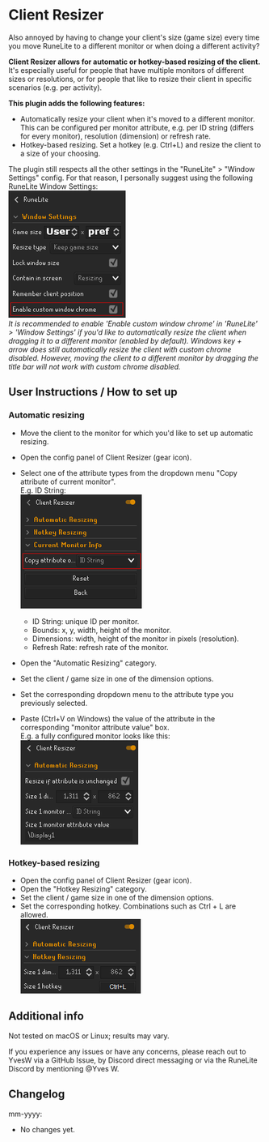 # Client Resizer
Also annoyed by having to change your client's size (game size) every time you move RuneLite to a different monitor or when doing a different activity?<br>

**Client Resizer allows for automatic or hotkey-based resizing of the client.** It's especially useful for people that have multiple monitors of different sizes or resolutions, or for people that like to resize their client in specific scenarios (e.g. per activity).<br>

**This plugin adds the following features:**
- Automatically resize your client when it's moved to a different monitor. This can be configured per monitor attribute, e.g. per ID string (differs for every monitor), resolution (dimension) or refresh rate.
- Hotkey-based resizing. Set a hotkey (e.g. Ctrl+L) and resize the client to a size of your choosing.

The plugin still respects all the other settings in the "RuneLite" > "Window Settings" config. For that reason, I personally suggest using the following RuneLite Window Settings:<br>
![RuneLite window settings](src/main/resources/img/runelite-window-settings.PNG)<br>
*It is recommended to enable 'Enable custom window chrome' in 'RuneLite' > 'Window Settings' if you'd like to automatically resize the client when dragging it to a different monitor (enabled by default). Windows key + arrow does still automatically resize the client with custom chrome disabled. However, moving the client to a different monitor by dragging the title bar will not work with custom chrome disabled.*

## User Instructions / How to set up

### Automatic resizing
- Move the client to the monitor for which you'd like to set up automatic resizing.
- Open the config panel of Client Resizer (gear icon).
- Select one of the attribute types from the dropdown menu "Copy attribute of current monitor".<br>
E.g. ID String:<br>
![Copy attribute dropbown](src/main/resources/img/copy-attribute-dropdown.PNG)<br>

  - ID String: unique ID per monitor.
  - Bounds: x, y, width, height of the monitor.
  - Dimensions: width, height of the monitor in pixels (resolution).
  - Refresh Rate: refresh rate of the monitor.
- Open the "Automatic Resizing" category.
- Set the client / game size in one of the dimension options.
- Set the corresponding dropdown menu to the attribute type you previously selected.
- Paste (Ctrl+V on Windows) the value of the attribute in the corresponding "monitor attribute value" box.<br>
E.g. a fully configured monitor looks like this:<br>
![Fully configured monitor](src/main/resources/img/fully-configured-monitor.PNG)

### Hotkey-based resizing
- Open the config panel of Client Resizer (gear icon).
- Open the "Hotkey Resizing" category.
- Set the client / game size in one of the dimension options.
- Set the corresponding hotkey. Combinations such as Ctrl + L are allowed.<br>
![Fully configured hotkey](src/main/resources/img/fully-configured-hotkey.PNG)

## Additional info
Not tested on macOS or Linux; results may vary.

If you experience any issues or have any concerns, please reach out to YvesW via a GitHub Issue, by Discord direct messaging or via the RuneLite Discord by mentioning @Yves W.

## Changelog

mm-yyyy:
- No changes yet.



